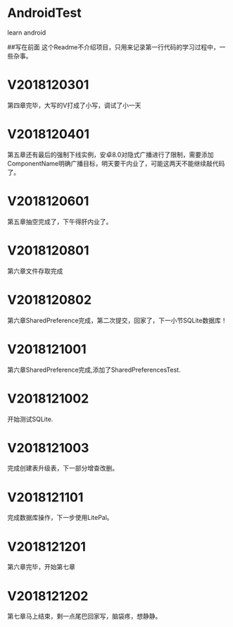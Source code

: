 # AndroidTest
learn android

##写在前面
这个Readme不介绍项目，只用来记录第一行代码的学习过程中，一些杂事。

# V2018120301
第四章完毕，大写的V打成了小写，调试了小一天

# V2018120401
第五章还有最后的强制下线实例，安卓8.0对隐式广播进行了限制，需要添加ComponentName明确广播目标，明天要干内业了，可能这两天不能继续敲代码了。

# V2018120601
第五章抽空完成了，下午得肝内业了。

# V2018120801
第六章文件存取完成

# V2018120802
第六章SharedPreference完成，第二次提交，回家了，下一小节SQLite数据库！

# V2018121001
第六章SharedPreference完成,添加了SharedPreferencesTest.

# V2018121002
开始测试SQLite.

# V2018121003
完成创建表升级表，下一部分增查改删。

# V2018121101
完成数据库操作，下一步使用LitePal。

# V2018121201
第六章完毕，开始第七章

# V2018121202
第七章马上结束，剩一点尾巴回家写，脑袋疼，想静静。
